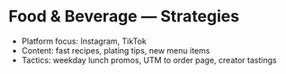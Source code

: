# Food & Beverage — Strategies
- Platform focus: Instagram, TikTok
- Content: fast recipes, plating tips, new menu items
- Tactics: weekday lunch promos, UTM to order page, creator tastings
